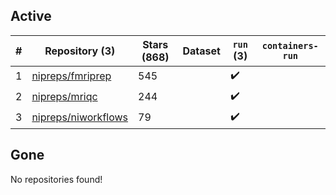 ## Active
| # | Repository (3) | Stars (868) | Dataset | `run` (3) | `containers-run` |
| --- | --- | --- | --- | --- | --- |
| 1 | [nipreps/fmriprep](https://github.com/nipreps/fmriprep) | 545 |  | :heavy_check_mark: |  |
| 2 | [nipreps/mriqc](https://github.com/nipreps/mriqc) | 244 |  | :heavy_check_mark: |  |
| 3 | [nipreps/niworkflows](https://github.com/nipreps/niworkflows) | 79 |  | :heavy_check_mark: |  |

## Gone
No repositories found!
